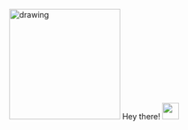 <img src="https://github.com/prishuprograms/PrashansDixit/blob/main/IMG_20201101_163748.jpg?raw=true" alt="drawing" width="200"/> Hey there! <img src="https://raw.githubusercontent.com/MartinHeinz/MartinHeinz/master/wave.gif" width="30px">
